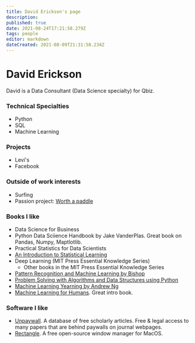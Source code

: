 ```yaml
---
title: David Erickson's page
description: 
published: true
date: 2021-08-24T17:21:58.279Z
tags: people
editor: markdown
dateCreated: 2021-08-09T21:31:58.234Z
---
```


# David Erickson
David is a Data Consultant (Data Science specialty) for Qbiz. 

### Technical Specialties
* Python
* SQL
* Machine Learning

### Projects
* Levi's
* Facebook

### Outside of work interests
* Surfing
* Passion project: [Worth a paddle](http://worthapaddle.com/142_interactive.html)

### Books I like
* Data Science for Business
* Python Data Sciience Handbook by Jake VanderPlas. Great book on Pandas, Numpy, Maptlotlib.
* Practical Statistics for Data Scientists
* [An Introduction to Statistical Learning](https://www.statlearning.com/)
* Deep Learning (MIT Press Essential Knowledge Series)
  * Other books in the MIT Press Essential Knowledge Series
* [Pattern Recognition and Machine Learning by Bishop](https://www.microsoft.com/en-us/research/publication/pattern-recognition-machine-learning/)
* [Problem Solving with Algorithms and Data Structures using Python](https://runestone.academy/runestone/books/published/pythonds/index.html)
* [Machine Learning Yearning by Andrew Ng](https://github.com/ajaymache/machine-learning-yearning)
* [Machine Learning for Humans](https://medium.com/machine-learning-for-humans/why-machine-learning-matters-6164faf1df12). Great intro book.

### Software I like
* [Unpaywall](https://unpaywall.org/). A database of free scholarly articles. Free & legal access to many papers that are behind paywalls on journal webpages.
* [Rectangle](https://rectangleapp.com/). A free open-source window manager for MacOS.


